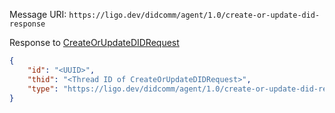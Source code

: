 Message URI: `https://ligo.dev/didcomm/agent/1.0/create-or-update-did-response`

Response to [CreateOrUpdateDIDRequest](./CreateOrUpdateDIDRequest)

```json
{
	"id": "<UUID>",
	"thid": "<Thread ID of CreateOrUpdateDIDRequest>",
    "type": "https://ligo.dev/didcomm/agent/1.0/create-or-update-did-response",
}
```